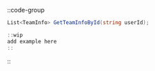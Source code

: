 ::code-group
  ```csharp [Method]
  List<TeamInfo> GetTeamInfoById(string userId);
  ```
  ```csharp [Example]
  ::wip
  add example here
  ::
  ```
::